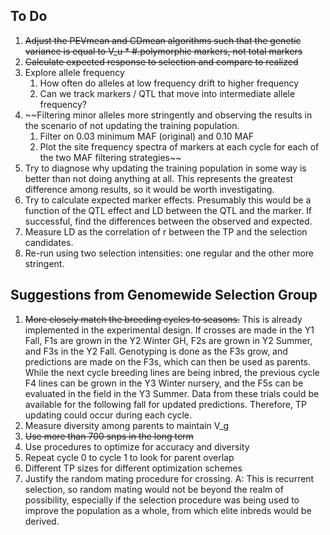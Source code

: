 ## To Do

1. ~~Adjust the PEVmean and CDmean algorithms such that the genetic variance is equal to V_u * #.polymorphic markers, not total markers~~
2. ~~Calculate expected response to selection and compare to realized~~
3. Explore allele frequency
    1. How often do alleles at low frequency drift to higher frequency
    2. Can we track markers / QTL that move into intermediate allele frequency?
4. ~~Filtering minor alleles more stringently and observing the results in the scenario of not updating the training population.
    1. Filter on 0.03 minimum MAF (original) and 0.10 MAF
    2. Plot the site frequency spectra of markers at each cycle for each of the two MAF filtering strategies~~
5. Try to diagnose why updating the training population in some way is better than not doing anything at all. This represents the greatest difference among results, so it would be worth investigating.
6. Try to calculate expected marker effects. Presumably this would be a function of the QTL effect and LD between the QTL and the marker. If successful, find the differences between the observed and expected.
7. Measure LD as the correlation of r between the TP and the selection candidates.
8. Re-run using two selection intensities: one regular and the other more stringent.


## Suggestions from Genomewide Selection Group
1. ~~More closely match the breeding cycles to seasons.~~ This is already implemented in the experimental design. If crosses are made in the Y1 Fall, F1s are grown in the Y2 Winter GH, F2s are grown in Y2 Summer, and F3s in the Y2 Fall. Genotyping is done as the F3s grow, and predictions are made on the F3s, which can then be used as parents. While the next cycle breeding lines are being inbred, the previous cycle F4 lines can be grown in the Y3 Winter nursery, and the F5s can be evaluated in the field in the Y3 Summer. Data from these trials could be available for the following fall for updated predictions. Therefore, TP updating could occur during each cycle.
2. Measure diversity among parents to maintain V_g
3. ~~Use more than 700 snps in the long term~~
4. Use procedures to optimize for accuracy and diversity
5. Repeat cycle 0 to cycle 1 to look for parent overlap
6. Different TP sizes for different optimization schemes
7. Justify the random mating procedure for crossing. A: This is recurrent selection, so random mating would not be beyond the realm of possibility, especially if the selection procedure was being used to improve the population as a whole, from which elite inbreds would be derived.
